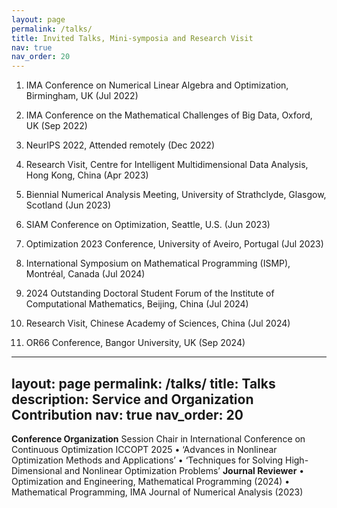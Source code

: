 ```yaml
---
layout: page
permalink: /talks/
title: Invited Talks, Mini-symposia and Research Visit
nav: true
nav_order: 20
---
```



1.	IMA Conference on Numerical Linear Algebra and Optimization, Birmingham, UK (Jul 2022)

2.	IMA Conference on the Mathematical Challenges of Big Data, Oxford, UK (Sep 2022)

3.	NeurIPS 2022, Attended remotely (Dec 2022)

4.	Research Visit, Centre for Intelligent Multidimensional Data Analysis, Hong Kong, China (Apr 2023)

5.	Biennial Numerical Analysis Meeting, University of Strathclyde, Glasgow, Scotland (Jun 2023)

6.	SIAM Conference on Optimization, Seattle, U.S. (Jun 2023)

7.	Optimization 2023 Conference, University of Aveiro, Portugal (Jul 2023)

8.	International Symposium on Mathematical Programming (ISMP), Montréal, Canada (Jul 2024)

9.	2024 Outstanding Doctoral Student Forum of the Institute of Computational Mathematics, Beijing, China (Jul 2024)

10.	Research Visit, Chinese Academy of Sciences, China (Jul 2024)

11.	OR66 Conference, Bangor University, UK (Sep 2024)


---
layout: page
permalink: /talks/
title: Talks
description: Service and Organization Contribution
nav: true
nav_order: 20
---


**Conference Organization**
Session Chair in International Conference on Continuous Optimization ICCOPT 2025
•	‘Advances in Nonlinear Optimization Methods and Applications’
•	‘Techniques for Solving High-Dimensional and Nonlinear Optimization Problems’
**Journal Reviewer**
•	Optimization and Engineering, Mathematical Programming (2024)
•	Mathematical Programming, IMA Journal of Numerical Analysis (2023)
 

